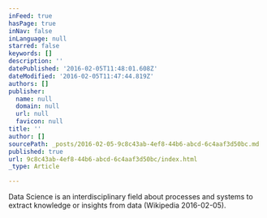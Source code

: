 ```yaml
---
inFeed: true
hasPage: true
inNav: false
inLanguage: null
starred: false
keywords: []
description: ''
datePublished: '2016-02-05T11:48:01.608Z'
dateModified: '2016-02-05T11:47:44.819Z'
authors: []
publisher:
  name: null
  domain: null
  url: null
  favicon: null
title: ''
author: []
sourcePath: _posts/2016-02-05-9c8c43ab-4ef8-44b6-abcd-6c4aaf3d50bc.md
published: true
url: 9c8c43ab-4ef8-44b6-abcd-6c4aaf3d50bc/index.html
_type: Article

---
```

Data Science is an interdisciplinary field about processes and systems to extract knowledge or insights from data (Wikipedia 2016-02-05).